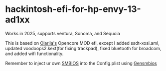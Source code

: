 # hackintosh-efi-for-hp-envy-13-ad1xx
Works in 2025, supports ventura, Sonoma, and Sequoia


This is based on [Olarila's](https://olarila.com/) Opencore MOD efi, except I added ssdt-xosi.aml, updated voodoops2.kext(for fixing trackpad), fixed bluetooth for broadcom, and added wifi functionality. 

Remember to inject ur own [SMBIOS](https://dortania.github.io/OpenCore-Install-Guide/extras/smbios-support.html#miscellaneous-smbios) into the Config.plist using [Gensmbios](https://github.com/corpnewt/GenSMBIOS)

